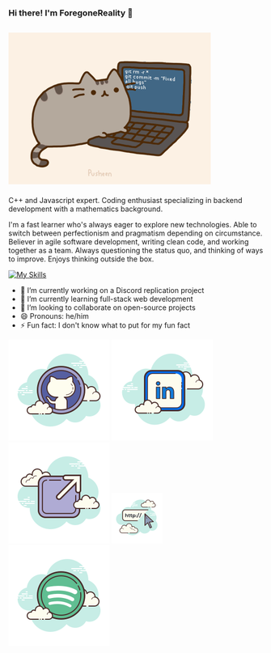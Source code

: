 ### Hi there! I'm ForegoneReality 👋

![](https://raw.githubusercontent.com/ForgoneReality/ForgoneReality/master/pusheen.gif)
--

C++ and Javascript expert. Coding enthusiast specializing in backend development with a mathematics background. 

I'm a fast learner who's always eager to explore new technologies. Able to switch between perfectionism and pragmatism depending on circumstance. Believer in agile software development, writing clean code, and working together as a team. Always questioning the status quo, and thinking of ways to improve. Enjoys thinking outside the box.

[![My Skills](https://skillicons.dev/icons?i=aws,js,git,docker,react,cpp,c,linux,py,ruby&perline=5)](https://skillicons.dev)

- 🔭 I’m currently working on a Discord replication project
- 🌱 I’m currently learning full-stack web development
- 👯 I’m looking to collaborate on open-source projects
- 😄 Pronouns: he/him
- ⚡ Fun fact: I don't know what to put for my fun fact

[![](https://raw.githubusercontent.com/ForgoneReality/ForgoneReality/master/icons8-github.svg)](https://github.com/ForgoneReality/forgonereality)
[![](https://raw.githubusercontent.com/ForgoneReality/ForgoneReality/master/icons8-linkedin.svg)](https://shorturl.at/cDJW5)
[![](https://raw.githubusercontent.com/ForgoneReality/ForgoneReality/master/icons8-external-link.svg)](https://shorturl.at/begV9)
![](https://raw.githubusercontent.com/ForgoneReality/ForgoneReality/master/icons8-website-100.png)
[![](https://raw.githubusercontent.com/ForgoneReality/ForgoneReality/master/icons8-spotify.svg)](https://open.spotify.com/user/1219003461?si=56297332916a449d)
